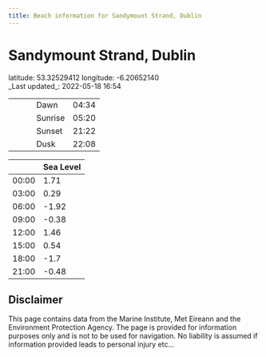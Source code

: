 ```yaml
---
title: Beach information for Sandymount Strand, Dublin
---
```

# Sandymount Strand, Dublin 

<div class="location-info">latitude: 53.32529412 longitude: -6.20652140</div>
<div class="met-eireann-warnings"></div>
_Last updated_: 2022-05-18 16:54

|   |   |   |   |   |
|---|---|---|---|---|
|   |   |   | Dawn  | 04:34 |
|   |   |   | Sunrise  | 05:20 |
|   |   |   | Sunset  | 21:22 |
|   |   |   | Dusk  | 22:08 |

<div></div>

|   | Sea Level  |
|---|---|
| 00:00 | 1.71 |
| 03:00 | 0.29 |
| 06:00 | -1.92 |
| 09:00 | -0.38 |
| 12:00 | 1.46 |
| 15:00 | 0.54 |
| 18:00 | -1.7 |
| 21:00 | -0.48 |

## Disclaimer

This page contains data from the Marine Institute,
Met Eireann and the Environment Protection Agency. The page is provided for
information purposes only and is not to be used for navigation. No liability
is assumed if information provided leads to personal injury etc...